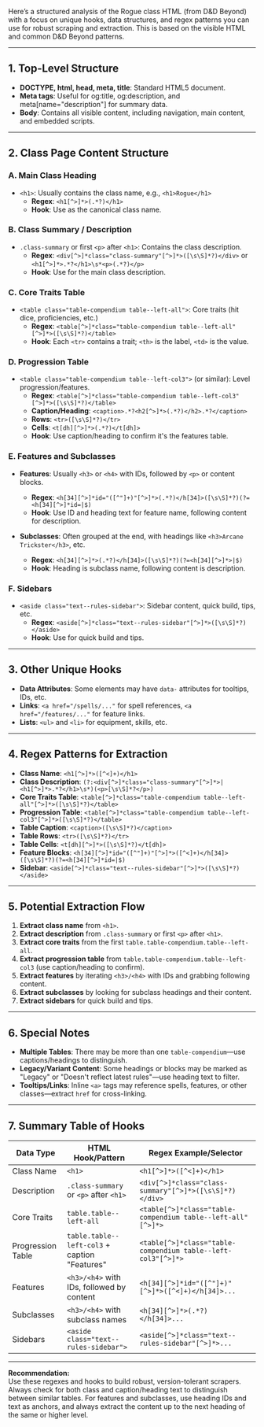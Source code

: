 Here’s a structured analysis of the Rogue class HTML (from D&D Beyond) with a focus on unique hooks, data structures, and regex patterns you can use for robust scraping and extraction. This is based on the visible HTML and common D&D Beyond patterns.

---

## 1. **Top-Level Structure**

- **DOCTYPE, html, head, meta, title**: Standard HTML5 document.
- **Meta tags**: Useful for og:title, og:description, and meta[name="description"] for summary data.
- **Body**: Contains all visible content, including navigation, main content, and embedded scripts.

---

## 2. **Class Page Content Structure**

### **A. Main Class Heading**
- `<h1>`: Usually contains the class name, e.g., `<h1>Rogue</h1>`
  - **Regex**: `<h1[^>]*>(.*?)</h1>`
  - **Hook**: Use as the canonical class name.

### **B. Class Summary / Description**
- `.class-summary` or first `<p>` after `<h1>`: Contains the class description.
  - **Regex**: `<div[^>]*class="class-summary"[^>]*>([\s\S]*?)</div>` or `<h1[^>]*>.*?</h1>\s*<p>(.*?)</p>`
  - **Hook**: Use for the main class description.

### **C. Core Traits Table**
- `<table class="table-compendium table--left-all">`: Core traits (hit dice, proficiencies, etc.)
  - **Regex**: `<table[^>]*class="table-compendium table--left-all"[^>]*>([\s\S]*?)</table>`
  - **Hook**: Each `<tr>` contains a trait; `<th>` is the label, `<td>` is the value.

### **D. Progression Table**
- `<table class="table-compendium table--left-col3">` (or similar): Level progression/features.
  - **Regex**: `<table[^>]*class="table-compendium table--left-col3"[^>]*>([\s\S]*?)</table>`
  - **Caption/Heading**: `<caption>.*?<h2[^>]*>(.*?)</h2>.*?</caption>`
  - **Rows**: `<tr>([\s\S]*?)</tr>`
  - **Cells**: `<t[dh][^>]*>(.*?)</t[dh]>`
  - **Hook**: Use caption/heading to confirm it's the features table.

### **E. Features and Subclasses**
- **Features**: Usually `<h3>` or `<h4>` with IDs, followed by `<p>` or content blocks.
  - **Regex**: `<h[34][^>]*id="([^"]+)"[^>]*>(.*?)</h[34]>([\s\S]*?)(?=<h[34][^>]*id=|$)`
  - **Hook**: Use ID and heading text for feature name, following content for description.

- **Subclasses**: Often grouped at the end, with headings like `<h3>Arcane Trickster</h3>`, etc.
  - **Regex**: `<h[34][^>]*>(.*?)</h[34]>([\s\S]*?)(?=<h[34][^>]*>|$)`
  - **Hook**: Heading is subclass name, following content is description.

### **F. Sidebars**
- `<aside class="text--rules-sidebar">`: Sidebar content, quick build, tips, etc.
  - **Regex**: `<aside[^>]*class="text--rules-sidebar"[^>]*>([\s\S]*?)</aside>`
  - **Hook**: Use for quick build and tips.

---

## 3. **Other Unique Hooks**

- **Data Attributes**: Some elements may have `data-` attributes for tooltips, IDs, etc.
- **Links**: `<a href="/spells/..."` for spell references, `<a href="/features/..."` for feature links.
- **Lists**: `<ul>` and `<li>` for equipment, skills, etc.

---

## 4. **Regex Patterns for Extraction**

- **Class Name**: `<h1[^>]*>([^<]+)</h1>`
- **Class Description**: `(?:<div[^>]*class="class-summary"[^>]*>|<h1[^>]*>.*?</h1>\s*)(<p>[\s\S]*?</p>)`
- **Core Traits Table**: `<table[^>]*class="table-compendium table--left-all"[^>]*>([\s\S]*?)</table>`
- **Progression Table**: `<table[^>]*class="table-compendium table--left-col3"[^>]*>([\s\S]*?)</table>`
- **Table Caption**: `<caption>([\s\S]*?)</caption>`
- **Table Rows**: `<tr>([\s\S]*?)</tr>`
- **Table Cells**: `<t[dh][^>]*>([\s\S]*?)</t[dh]>`
- **Feature Blocks**: `<h[34][^>]*id="([^"]+)"[^>]*>([^<]+)</h[34]>([\s\S]*?)(?=<h[34][^>]*id=|$)`
- **Sidebar**: `<aside[^>]*class="text--rules-sidebar"[^>]*>([\s\S]*?)</aside>`

---

## 5. **Potential Extraction Flow**

1. **Extract class name** from `<h1>`.
2. **Extract description** from `.class-summary` or first `<p>` after `<h1>`.
3. **Extract core traits** from the first `table.table-compendium.table--left-all`.
4. **Extract progression table** from `table.table-compendium.table--left-col3` (use caption/heading to confirm).
5. **Extract features** by iterating `<h3>/<h4>` with IDs and grabbing following content.
6. **Extract subclasses** by looking for subclass headings and their content.
7. **Extract sidebars** for quick build and tips.

---

## 6. **Special Notes**

- **Multiple Tables**: There may be more than one `table-compendium`—use captions/headings to distinguish.
- **Legacy/Variant Content**: Some headings or blocks may be marked as "Legacy" or "Doesn't reflect latest rules"—use heading text to filter.
- **Tooltips/Links**: Inline `<a>` tags may reference spells, features, or other classes—extract `href` for cross-linking.

---

## 7. **Summary Table of Hooks**

| Data Type         | HTML Hook/Pattern                                 | Regex Example/Selector                                      |
|-------------------|---------------------------------------------------|-------------------------------------------------------------|
| Class Name        | `<h1>`                                            | `<h1[^>]*>([^<]+)</h1>`                                     |
| Description       | `.class-summary` or `<p>` after `<h1>`            | `<div[^>]*class="class-summary"[^>]*>([\s\S]*?)</div>`      |
| Core Traits       | `table.table--left-all`                           | `<table[^>]*class="table-compendium table--left-all"[^>]*>` |
| Progression Table | `table.table--left-col3` + caption "Features"     | `<table[^>]*class="table-compendium table--left-col3"[^>]*>`|
| Features          | `<h3>/<h4>` with IDs, followed by content         | `<h[34][^>]*id="([^"]+)"[^>]*>([^<]+)</h[34]>...`           |
| Subclasses        | `<h3>/<h4>` with subclass names                   | `<h[34][^>]*>(.*?)</h[34]>...`                              |
| Sidebars          | `<aside class="text--rules-sidebar">`             | `<aside[^>]*class="text--rules-sidebar"[^>]*>...`           |

---

**Recommendation:**  
Use these regexes and hooks to build robust, version-tolerant scrapers. Always check for both class and caption/heading text to distinguish between similar tables. For features and subclasses, use heading IDs and text as anchors, and always extract the content up to the next heading of the same or higher level.